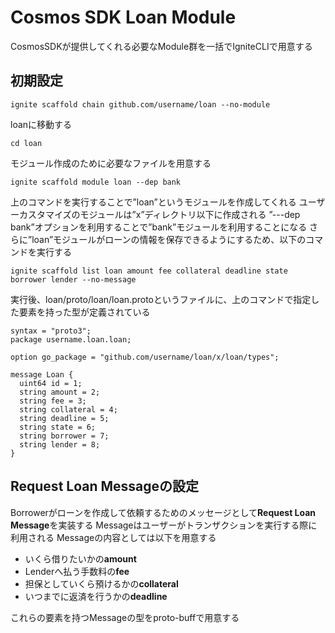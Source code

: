 # Cosmos SDK Loan Module

CosmosSDKが提供してくれる必要なModule群を一括でIgniteCLIで用意する

## 初期設定

```;
ignite scaffold chain github.com/username/loan --no-module
```

loanに移動する

```;
cd loan
```

モジュール作成のために必要なファイルを用意する

```;
ignite scaffold module loan --dep bank
```

上のコマンドを実行することで”loan”というモジュールを作成してくれる
ユーザーカスタマイズのモジュールは”x”ディレクトリ以下に作成される
”---dep bank”オプションを利用することで”bank”モジュールを利用することになる
さらに”loan”モジュールがローンの情報を保存できるようにするため、以下のコマンドを実行する

```;
ignite scaffold list loan amount fee collateral deadline state borrower lender --no-message
```

実行後、loan/proto/loan/loan.protoというファイルに、上のコマンドで指定した要素を持った型が定義されている

```proto;
syntax = "proto3";
package username.loan.loan;

option go_package = "github.com/username/loan/x/loan/types";

message Loan {
  uint64 id = 1;
  string amount = 2; 
  string fee = 3; 
  string collateral = 4; 
  string deadline = 5; 
  string state = 6; 
  string borrower = 7; 
  string lender = 8; 
}
```

## Request Loan Messageの設定

Borrowerがローンを作成して依頼するためのメッセージとして**Request Loan Message**を実装する
Messageはユーザーがトランザクションを実行する際に利用される
Messageの内容としては以下を用意する

* いくら借りたいかの**amount**
* Lenderへ払う手数料の**fee**
* 担保としていくら預けるかの**collateral**
* いつまでに返済を行うかの**deadline**

これらの要素を持つMessageの型をproto-buffで用意する

```;

```
 